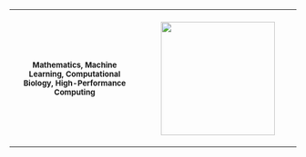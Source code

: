 <table>
<tr>
<th align="center">
<img width="441" height="1">
<p> 
<small>
Mathematics, Machine Learning, Computational Biology, High-Performance Computing
</small>
</p>
</th>
<th align="center">
<img width="441" height="1">
<p> 
<a href="https://github-readme-stats-nine-cyan-35.vercel.app/api/top-langs/?username=enriquemondragon&size_weight=0.5&count_weight=0.5&langs_count=20&&layout=compact&hide=jupyter%20notebook,html,makefile,css,swift,ruby">
  <img height=200 align="center" src="https://github-readme-stats-nine-cyan-35.vercel.app/api/top-langs/?username=enriquemondragon&size_weight=0.5&count_weight=0.5&langs_count=20&&layout=compact&hide=jupyter%20notebook,html,makefile,css,swift,ruby" />
</a>
</p>
</th>
</table>


<!--
**enriquemondragon/enriquemondragon** is a ✨ _special_ ✨ repository because its `README.md` (this file) appears on your GitHub profile.

Here are some ideas to get you started:

- 🔭 I’m currently working on ...
- 🌱 I’m currently learning ...
- 👯 I’m looking to collaborate on ...
- 🤔 I’m looking for help with ...
- 💬 Ask me about ...
- 📫 How to reach me: ...
- 😄 Pronouns: ...
- ⚡ Fun fact: ...
-->
